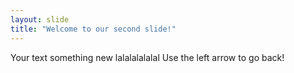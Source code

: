 ```yaml
---
layout: slide
title: "Welcome to our second slide!"
---
```

Your text something new lalalalalalal
Use the left arrow to go back!
